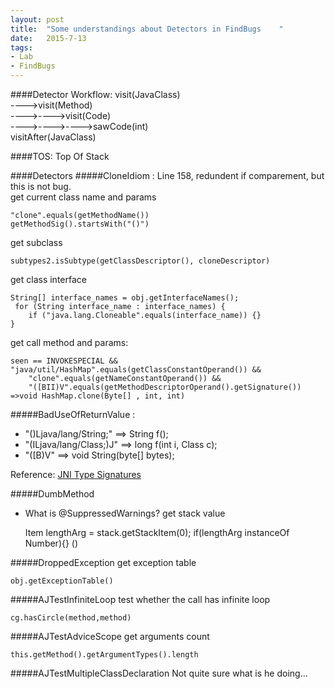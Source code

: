 ```yaml
---
layout: post
title:  "Some understandings about Detectors in FindBugs	"
date:   2015-7-13
tags:
- Lab
- FindBugs
---
```


####Detector Workflow:
visit(JavaClass)<br>
---->visit(Method)<br>
---->---->visit(Code)<br>
---->---->---->sawCode(int)<br>
visitAfter(JavaClass)<br>

####TOS:
Top Of Stack

####Detectors
#####CloneIdiom :
Line 158, redundent if comparement, but this is not bug.	<br>
get current class name and params<br>

	"clone".equals(getMethodName())
	getMethodSig().startsWith("()")
	
get subclass<br>

	subtypes2.isSubtype(getClassDescriptor(), cloneDescriptor)
	
get class interface

	String[] interface_names = obj.getInterfaceNames();
	 for (String interface_name : interface_names) {
		if ("java.lang.Cloneable".equals(interface_name)) {}
	}
	
get call method and params:

	seen == INVOKESPECIAL && "java/util/HashMap".equals(getClassConstantOperand()) && 
		"clone".equals(getNameConstantOperand()) && 
		"([BII)V".equals(getMethodDescriptorOperand().getSignature())
	=>void HashMap.clone(Byte[] , int, int)

#####BadUseOfReturnValue :

* "()Ljava/lang/String;" ==> String f();<br>
* "(ILjava/lang/Class;)J" ==> long f(int i, Class c);<br>
* "([B)V" ==> void String(byte[] bytes);<br>

Reference: [JNI Type Signatures][JTS]

#####DumbMethod 
* What is @SuppressedWarnings?
get stack value

	 Item lengthArg = stack.getStackItem(0);
	 if(lengthArg instanceOf Number){}
	 ()

	 
#####DroppedException 
get exception table

	obj.getExceptionTable()
	
#####AJTestInfiniteLoop 
test whether the call has infinite loop

	cg.hasCircle(method,method)
	
#####AJTestAdviceScope 
get arguments count

	this.getMethod().getArgumentTypes().length

#####AJTestMultipleClassDeclaration 
Not quite sure what is he doing...


[JTS]: https://docs.oracle.com/javase/1.5.0/docs/guide/jni/spec/types.html